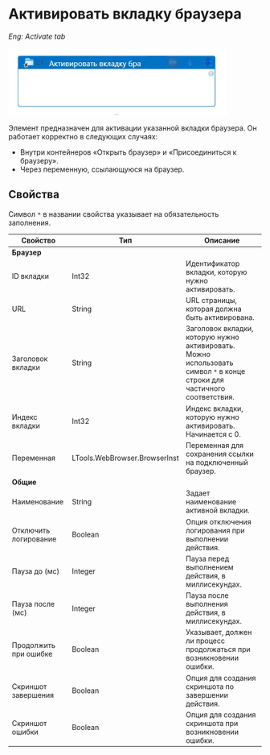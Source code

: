 # Активировать вкладку браузера

*Eng: Activate tab*

![](<../../../.gitbook/assets1/activatetab.png>)

Элемент предназначен для активации указанной вкладки браузера. Он работает корректно в следующих случаях:
- Внутри контейнеров «Открыть браузер» и «Присоединиться к браузеру».
- Через переменную, ссылающуюся на браузер.

## Свойства

Символ `*` в названии свойства указывает на обязательность заполнения.

| Свойство                | Тип                             | Описание                                                                                                                                                         |
|-------------------------|---------------------------------|-----------------------------------------------------------------------------------------------------------------------------------------------------------------|
|**Браузер**         |                                                 |
| ID вкладки              | Int32                           | Идентификатор вкладки, которую нужно активировать.                                                                                                               |
| URL                     | String                          | URL страницы, которая должна быть активирована.                                                                                                                  |
| Заголовок вкладки       | String                          | Заголовок вкладки, которую нужно активировать. Можно использовать символ `*` в конце строки для частичного соответствия.                                         |
| Индекс вкладки          | Int32                           | Индекс вкладки, которую нужно активировать. Начинается с 0.                                                                                                      |
| Переменная              | LTools.WebBrowser.BrowserInst   | Переменная для сохранения ссылки на подключенный браузер.                                                                                                        |
|**Общие**             |     |                                                                                        |
| Наименование            | String    | Задает наименование активной вкладки.                                                            |
| Отключить логирование    | Boolean   | Опция отключения логирования при выполнении действия.                                            |
| Пауза до (мс)           | Integer   | Пауза перед выполнением действия, в миллисекундах.                                               |
| Пауза после (мс)        | Integer                       | Пауза после выполнения действия, в миллисекундах.                                                                                                                |
| Продолжить при ошибке    | Boolean                       | Указывает, должен ли процесс продолжаться при возникновении ошибки.                                                                                               |
| Скриншот завершения      | Boolean                       | Опция для создания скриншота по завершении действия.                                                                                                             |
| Скриншот ошибки          | Boolean                       | Опция для создания скриншота при возникновении ошибки.                                                                                                            


